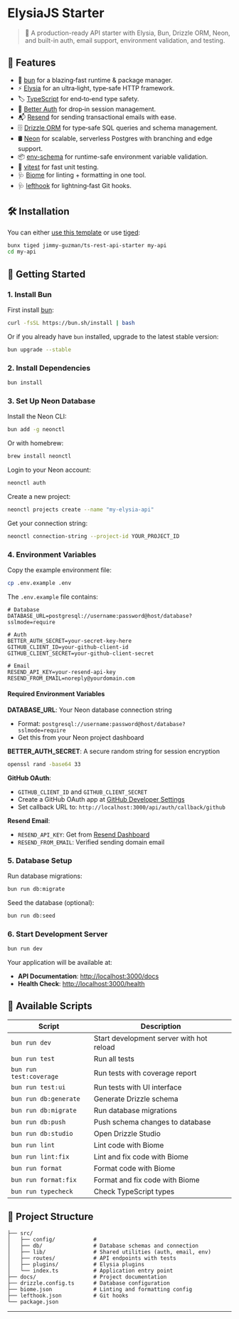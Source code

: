 # ElysiaJS Starter

> 🚀 A production-ready API starter with Elysia, Bun, Drizzle ORM, Neon, and built-in auth, email support, environment validation, and testing.

## 🐣 Features

- 🍞 [bun][bun] for a blazing‑fast runtime & package manager.
- ⚡️ [Elysia][elysia] for an ultra‑light, type‑safe HTTP framework.
- 🏷️ [TypeScript][typescript] for end‑to‑end type safety.
- 🔐 [Better Auth][better-auth] for drop‑in session management.
- 📬 [Resend][resend] for sending transactional emails with ease.
- 🗄️ [Drizzle ORM][drizzle] for type‑safe SQL queries and schema management.
- 🛢️ [Neon][neon] for scalable, serverless Postgres with branching and edge support.
- 📦 [env-schema][env-schema] for runtime-safe environment variable validation.
- 🧪 [vitest][vitest] for fast unit testing.
- 🩺 [Biome][biome] for linting + formatting in one tool.
- 🩺 [lefthook][lefthook] for lightning‑fast Git hooks.

## 🛠️ Installation

You can either [use this template](https://github.com/jimmy-guzman/ts-rest-api-starter/generate) or use [tiged](https://github.com/tiged/tiged):

```bash
bunx tiged jimmy-guzman/ts-rest-api-starter my-api
cd my-api
```

## 🏁 Getting Started

### 1. Install Bun

First install [bun](https://bun.sh/docs/installation):

```bash
curl -fsSL https://bun.sh/install | bash
```

Or if you already have `bun` installed, upgrade to the latest stable version:

```bash
bun upgrade --stable
```

### 2. Install Dependencies

```bash
bun install
```

### 3. Set Up Neon Database

Install the Neon CLI:

```bash
bun add -g neonctl
```

Or with homebrew:

```bash
brew install neonctl
```

Login to your Neon account:

```bash
neonctl auth
```

Create a new project:

```bash
neonctl projects create --name "my-elysia-api"
```

Get your connection string:

```bash
neonctl connection-string --project-id YOUR_PROJECT_ID
```

### 4. Environment Variables

Copy the example environment file:

```bash
cp .env.example .env
```

The `.env.example` file contains:

```dotenv
# Database
DATABASE_URL=postgresql://username:password@host/database?sslmode=require

# Auth
BETTER_AUTH_SECRET=your-secret-key-here
GITHUB_CLIENT_ID=your-github-client-id
GITHUB_CLIENT_SECRET=your-github-client-secret

# Email
RESEND_API_KEY=your-resend-api-key
RESEND_FROM_EMAIL=noreply@yourdomain.com
```

#### Required Environment Variables

**DATABASE_URL**: Your Neon database connection string

- Format: `postgresql://username:password@host/database?sslmode=require`
- Get this from your Neon project dashboard

**BETTER_AUTH_SECRET**: A secure random string for session encryption

```bash
openssl rand -base64 33
```

**GitHub OAuth**:

- `GITHUB_CLIENT_ID` and `GITHUB_CLIENT_SECRET`
- Create a GitHub OAuth app at [GitHub Developer Settings](https://github.com/settings/developers)
- Set callback URL to: `http://localhost:3000/api/auth/callback/github`

**Resend Email**:

- `RESEND_API_KEY`: Get from [Resend Dashboard](https://resend.com/api-keys)
- `RESEND_FROM_EMAIL`: Verified sending domain email

### 5. Database Setup

Run database migrations:

```bash
bun run db:migrate
```

Seed the database (optional):

```bash
bun run db:seed
```

### 6. Start Development Server

```bash
bun run dev
```

Your application will be available at:

- **API Documentation**: [http://localhost:3000/docs](http://localhost:3000/docs)
- **Health Check**: [http://localhost:3000/health](http://localhost:3000/health)

## 🧞 Available Scripts

| Script                  | Description                              |
| ----------------------- | ---------------------------------------- |
| `bun run dev`           | Start development server with hot reload |
| `bun run test`          | Run all tests                            |
| `bun run test:coverage` | Run tests with coverage report           |
| `bun run test:ui`       | Run tests with UI interface              |
| `bun run db:generate`   | Generate Drizzle schema                  |
| `bun run db:migrate`    | Run database migrations                  |
| `bun run db:push`       | Push schema changes to database          |
| `bun run db:studio`     | Open Drizzle Studio                      |
| `bun run lint`          | Lint code with Biome                     |
| `bun run lint:fix`      | Lint and fix code with Biome             |
| `bun run format`        | Format code with Biome                   |
| `bun run format:fix`    | Format and fix code with Biome           |
| `bun run typecheck`     | Check TypeScript types                   |

## 📁 Project Structure

```
├── src/
│   ├── config/            #
│   ├── db/                # Database schemas and connection
│   ├── lib/               # Shared utilities (auth, email, env)
│   ├── routes/            # API endpoints with tests
│   ├── plugins/           # Elysia plugins
│   └── index.ts           # Application entry point
├── docs/                  # Project documentation
├── drizzle.config.ts      # Database configuration
├── biome.json             # Linting and formatting config
├── lefthook.json          # Git hooks
└── package.json
```

---

<!-- references start -->

[bun]: https://bun.sh
[elysia]: https://elysiajs.com
[typescript]: https://www.typescriptlang.org
[better-auth]: https://www.better-auth.com
[resend]: https://resend.com
[drizzle]: https://orm.drizzle.team
[neon]: https://neon.tech
[env-schema]: https://github.com/fastify/env-schema
[vitest]: https://vitest.dev
[biome]: https://biomejs.dev
[lefthook]: https://github.com/evilmartians/lefthook

<!-- references end -->

